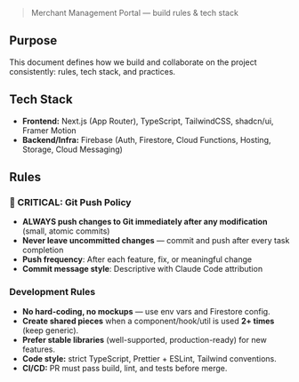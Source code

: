 > Merchant Management Portal — build rules & tech stack

## Purpose
This document defines how we build and collaborate on the project consistently: rules, tech stack, and practices.

## Tech Stack
- **Frontend:** Next.js (App Router), TypeScript, TailwindCSS, shadcn/ui, Framer Motion  
- **Backend/Infra:** Firebase (Auth, Firestore, Cloud Functions, Hosting, Storage, Cloud Messaging)

## Rules

### 🚨 CRITICAL: Git Push Policy
- **ALWAYS push changes to Git immediately after any modification** (small, atomic commits)
- **Never leave uncommitted changes** — commit and push after every task completion
- **Push frequency**: After each feature, fix, or meaningful change
- **Commit message style**: Descriptive with Claude Code attribution

### Development Rules
- **No hard-coding, no mockups** — use env vars and Firestore config.
- **Create shared pieces** when a component/hook/util is used **2+ times** (keep generic).
- **Prefer stable libraries** (well-supported, production-ready) for new features.
- **Code style:** strict TypeScript, Prettier + ESLint, Tailwind conventions.
- **CI/CD:** PR must pass build, lint, and tests before merge.